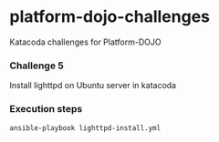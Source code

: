 # platform-dojo-challenges
Katacoda challenges for Platform-DOJO

### Challenge 5 
Install lighttpd on Ubuntu server in katacoda
 
### Execution steps
    ansible-playbook lighttpd-install.yml
